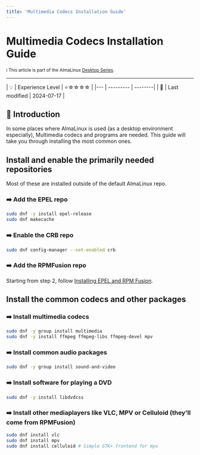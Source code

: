 ```yaml
---
title: 'Multimedia Codecs Installation Guide'
---
```


# Multimedia Codecs Installation Guide
<small>ℹ️ This article is part of the AlmaLinux [Desktop Series](/desktop/).</small>
<hr>
| 💡 | Experience Level  | ⭐☆☆☆☆ |
|--- | --------- | --------|
| 📆 | Last modified | 2024-07-17 |

## 🌟 Introduction

In some places where AlmaLinux is used (as a desktop environment especially), Multimedia codecs and programs are needed. This guide will take you through installing the most common ones. 

## Install and enable the primarily needed repositories
Most of these are installed outside of the default AlmaLinux repo. 

### ➡️ Add the EPEL repo
```bash
sudo dnf -y install epel-release
sudo dnf makecache
```
	
### ➡️ Enable the CRB repo
```bash
sudo dnf config-manager --set-enabled crb
```

### ➡️ Add the RPMFusion repo
Starting from step 2, follow [Installing EPEL and RPM Fusion](/documentation/epel-and-rpmfusion/).

## Install the common codecs and other packages

### ➡️ Install multimedia codecs
```bash
sudo dnf -y group install multimedia
sudo dnf -y install ffmpeg ffmpeg-libs ffmpeg-devel mpv
```

### ➡️ Install common audio packages
```bash
sudo dnf -y group install sound-and-video
```

### ➡️ Install software for playing a DVD
```bash
sudo dnf -y install libdvdcss
```

### ➡️ Install other mediaplayers like VLC, MPV or Celluloid (they'll come from RPMFusion)
```bash
sudo dnf install vlc
sudo dnf install mpv
sudo dnf install celluloid # Simple GTK+ frontend for mpv
```
